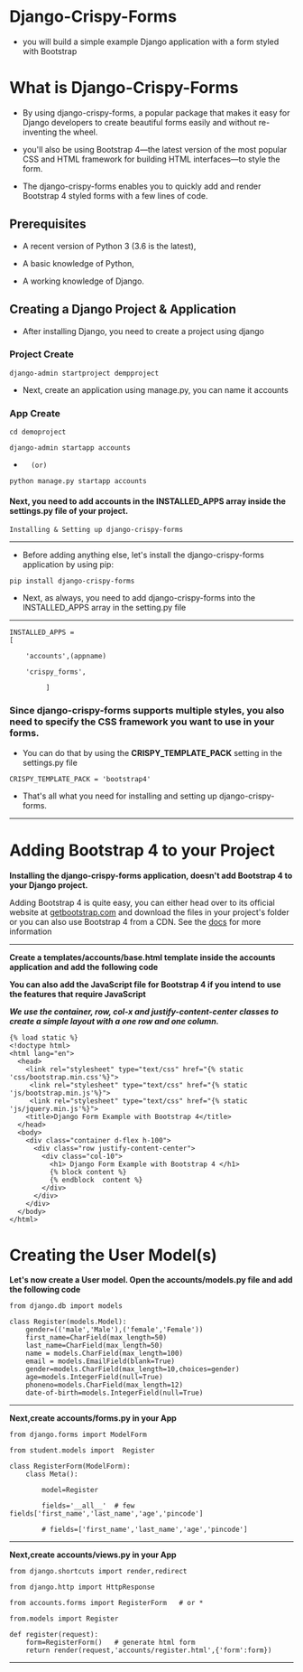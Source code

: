 # Django-Crispy-Forms
* you will build a simple example Django application with a form styled with Bootstrap


# What is Django-Crispy-Forms

* By using django-crispy-forms, a popular package that makes it easy for Django developers to create beautiful forms easily and without re-inventing the wheel.

* you'll also be using Bootstrap 4—the latest version of the most popular CSS and HTML framework for building HTML interfaces—to style the form.

* The django-crispy-forms enables you to quickly add and render Bootstrap 4 styled forms with a few lines of code.

## Prerequisites

* A recent version of Python 3 (3.6 is the latest),
+ A basic knowledge of Python,
- A working knowledge of Django.

## Creating a Django Project & Application

* After installing Django, you need to create a project  using django

### Project Create


````
django-admin startproject dempproject
````

* Next, create an application using manage.py, you can name it accounts

### App Create

````
cd demoproject
````

````
django-admin startapp accounts
````
-       (or)

````
python manage.py startapp accounts
````

#### Next, you need to add accounts in the INSTALLED_APPS array inside the settings.py file of your project.

```
Installing & Setting up django-crispy-forms
````


------------------------------------------

* Before adding anything else, let's install the django-crispy-forms application by using pip:

````
pip install django-crispy-forms
````


+ Next, as always, you need to add django-crispy-forms into the INSTALLED_APPS array in the setting.py file

--------------------------------------------
```
INSTALLED_APPS = 
[

    'accounts',(appname)
    
    'crispy_forms',
    
         ]
````

### Since django-crispy-forms supports multiple styles, you also need to specify the CSS framework you want to use in your forms.

* You can do that by using the **CRISPY_TEMPLATE_PACK**  setting in the settings.py file


```
CRISPY_TEMPLATE_PACK = 'bootstrap4'
```

* That's all what you need for installing and setting up django-crispy-forms.

____

# Adding Bootstrap 4 to your Project

**Installing the django-crispy-forms application, doesn't add Bootstrap 4 to your Django project.**

Adding Bootstrap 4 is quite easy, you can either head over to its official website at [getbootstrap.com](https://getbootstrap.com/) and download the files in your project's folder or you can also use Bootstrap 4 from a CDN. See the [docs](https://getbootstrap.com/docs/4.0/getting-started/introduction/) for more information

____

**Create a templates/accounts/base.html template inside the accounts application and add the following code**

**You can also add the JavaScript file for Bootstrap 4 if you intend to use the features that require JavaScript**

***We use the container, row, col-x and justify-content-center classes to create a simple layout with a one row and one column.***

```
{% load static %}
<!doctype html>
<html lang="en">
  <head>
    <link rel="stylesheet" type="text/css" href="{% static 'css/bootstrap.min.css'%}">
     <link rel="stylesheet" type="text/css" href="{% static 'js/bootstrap.min.js'%}">
     <link rel="stylesheet" type="text/css" href="{% static 'js/jquery.min.js'%}">
    <title>Django Form Example with Bootstrap 4</title>
  </head>
  <body>
    <div class="container d-flex h-100">
      <div class="row justify-content-center">
        <div class="col-10">
          <h1> Django Form Example with Bootstrap 4 </h1>
          {% block content %}
          {% endblock  content %}
        </div>
      </div>
    </div>
  </body>
</html>
````


# Creating the User Model(s)

**Let's now create a User model. Open the accounts/models.py file and add the following code**

```
from django.db import models

class Register(models.Model):
    gender=(('male','Male'),('female','Female'))
    first_name=CharField(max_length=50)
    last_name=CharField(max_length=50)
    name = models.CharField(max_length=100)
    email = models.EmailField(blank=True)
    gender=models.CharField(max_length=10,choices=gender)
    age=models.IntegerField(null=True)
    phoneno=models.CharField(max_length=12)
    date-of-birth=models.IntegerField(null=True)
```
___

**Next,create accounts/forms.py in your App**

```
from django.forms import ModelForm

from student.models import  Register

class RegisterForm(ModelForm):
	class Meta():

		model=Register

		fields='__all__'  # few fields['first_name','last_name','age','pincode']

		# fields=['first_name','last_name','age','pincode']

```
____

**Next,create accounts/views.py in your App**

```
from django.shortcuts import render,redirect

from django.http import HttpResponse

from accounts.forms import RegisterForm   # or *  

from.models import Register 

def register(request):
	form=RegisterForm()   # generate html form
	return render(request,'accounts/register.html',{'form':form})
```
____
